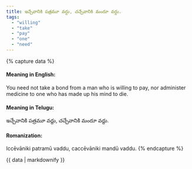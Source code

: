 ```yaml
---
title: ఇచ్చేవానికి పత్రమూ వద్దు, చచ్చేవానికి మందూ వద్దు.
tags:
  - "willing"
  - "take"
  - "pay"
  - "one"
  - "need"
---
```


{% capture data %}
#### Meaning in English:
You need not take a bond from a man who is willing to pay, nor administer medicine to one who has made up his mind to die.

#### Meaning in Telugu:
ఇచ్చేవానికి పత్రమూ వద్దు, చచ్చేవానికి మందూ వద్దు.

#### Romanization:
Iccēvāniki patramū vaddu, caccēvāniki mandū vaddu.
{% endcapture %}

{{ data | markdownify }}

